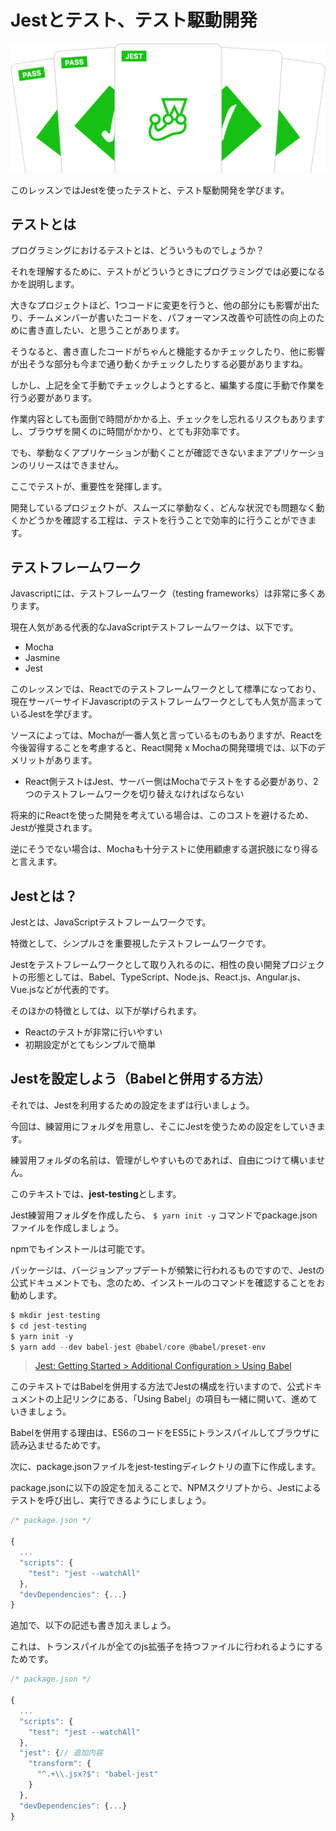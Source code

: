 # Jestとテスト、テスト駆動開発

![Jest Logo](/images/jest-readme-headline.png)

このレッスンではJestを使ったテストと、テスト駆動開発を学びます。

## テストとは

プログラミングにおけるテストとは、どういうものでしょうか？

それを理解するために、テストがどういうときにプログラミングでは必要になるかを説明します。

大きなプロジェクトほど、1つコードに変更を行うと、他の部分にも影響が出たり、チームメンバーが書いたコードを、パフォーマンス改善や可読性の向上のために書き直したい、と思うことがあります。

そうなると、書き直したコードがちゃんと機能するかチェックしたり、他に影響が出そうな部分も今まで通り動くかチェックしたりする必要がありますね。

しかし、上記を全て手動でチェックしようとすると、編集する度に手動で作業を行う必要があります。

作業内容としても面倒で時間がかかる上、チェックをし忘れるリスクもありますし、ブラウザを開くのに時間がかかり、とても非効率です。

でも、挙動なくアプリケーションが動くことが確認できないままアプリケーションのリリースはできません。

ここでテストが、重要性を発揮します。

開発しているプロジェクトが、スムーズに挙動なく、どんな状況でも問題なく動くかどうかを確認する工程は、テストを行うことで効率的に行うことができます。

## テストフレームワーク

Javascriptには、テストフレームワーク（testing frameworks）は非常に多くあります。

現在人気がある代表的なJavaScriptテストフレームワークは、以下です。

* Mocha
* Jasmine
* Jest

このレッスンでは、Reactでのテストフレームワークとして標準になっており、現在サーバーサイドJavascriptのテストフレームワークとしても人気が高まっているJestを学びます。

ソースによっては、Mochaが一番人気と言っているものもありますが、Reactを今後習得することを考慮すると、React開発 x Mochaの開発環境では、以下のデメリットがあります。

* React側テストはJest、サーバー側はMochaでテストをする必要があり、2つのテストフレームワークを切り替えなければならない

将来的にReactを使った開発を考えている場合は、このコストを避けるため、Jestが推奨されます。

逆にそうでない場合は、Mochaも十分テストに使用顧慮する選択肢になり得ると言えます。

## Jestとは？

Jestとは、JavaScriptテストフレームワークです。

特徴として、シンプルさを重要視したテストフレームワークです。

Jestをテストフレームワークとして取り入れるのに、相性の良い開発プロジェクトの形態としては、Babel、TypeScript、Node.js、React.js、Angular.js、Vue.jsなどが代表的です。

そのほかの特徴としては、以下が挙げられます。

* Reactのテストが非常に行いやすい
* 初期設定がとてもシンプルで簡単

## Jestを設定しよう（Babelと併用する方法）

それでは、Jestを利用するための設定をまずは行いましょう。

今回は、練習用にフォルダを用意し、そこにJestを使うための設定をしていきます。

練習用フォルダの名前は、管理がしやすいものであれば、自由につけて構いません。

このテキストでは、**jest-testing**とします。

Jest練習用フォルダを作成したら、 `$ yarn init -y` コマンドでpackage.jsonファイルを作成しましょう。

npmでもインストールは可能です。

パッケージは、バージョンアップデートが頻繁に行われるものですので、Jestの公式ドキュメントでも、念のため、インストールのコマンドを確認することをお勧めします。

```javascript
$ mkdir jest-testing
$ cd jest-testing
$ yarn init -y
$ yarn add --dev babel-jest @babel/core @babel/preset-env
```

> [Jest: Getting Started > Additional Configuration > Using Babel](https://jestjs.io/docs/en/getting-started.html#using-babel)

このテキストではBabelを併用する方法でJestの構成を行いますので、公式ドキュメントの上記リンクにある、「Using Babel」の項目も一緒に開いて、進めていきましょう。

Babelを併用する理由は、ES6のコードをES5にトランスパイルしてブラウザに読み込ませるためです。

次に、package.jsonファイルをjest-testingディレクトリの直下に作成します。

package.jsonに以下の設定を加えることで、NPMスクリプトから、Jestによるテストを呼び出し、実行できるようにしましょう。

```javascript
/* package.json */

{
  ...
  "scripts": {
    "test": "jest --watchAll"
  },
  "devDependencies": {...}
}
```

追加で、以下の記述も書き加えましょう。

これは、トランスパイルが全てのjs拡張子を持つファイルに行われるようにするためです。

```javascript
/* package.json */

{
  ...
  "scripts": {
    "test": "jest --watchAll"
  },
  "jest": {// 追加内容
    "transform": {
      "^.+\\.jsx?$": "babel-jest"
    }
  },
  "devDependencies": {...}
}
```